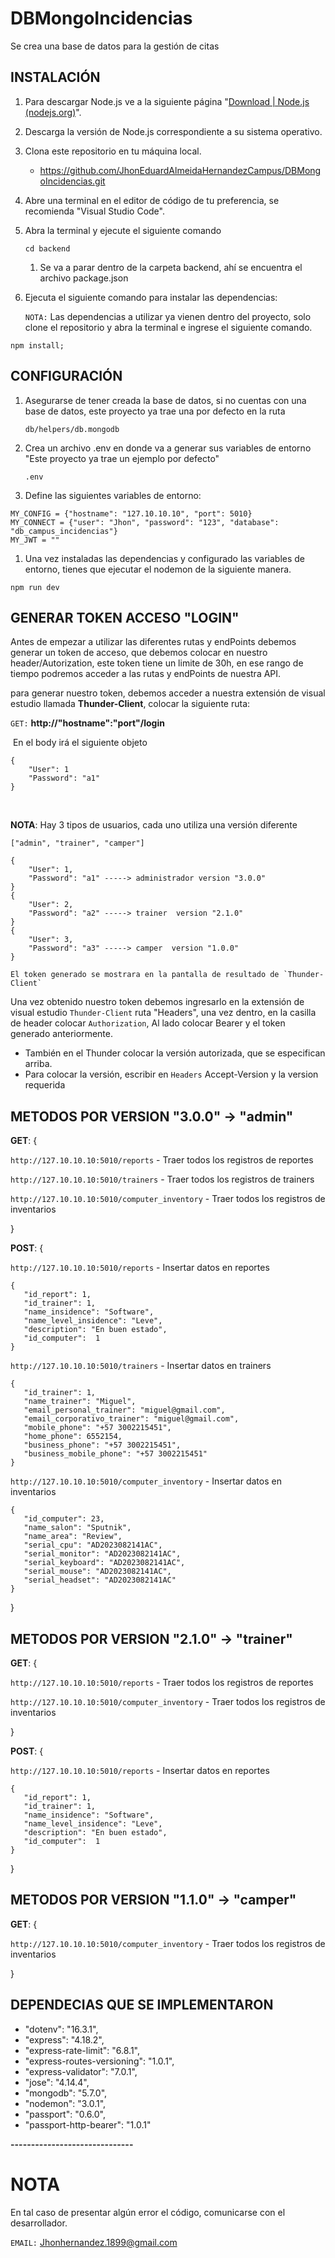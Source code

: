 # DBMongoIncidencias

Se crea una base de datos para la gestión de citas



## INSTALACIÓN

1. Para descargar Node.js ve a la siguiente página "[Download | Node.js (nodejs.org)](https://nodejs.org/en/download)".

2. Descarga la versión de Node.js correspondiente a su sistema operativo.

3. Clona este repositorio en tu máquina local.

   - https://github.com/JhonEduardAlmeidaHernandezCampus/DBMongoIncidencias.git

4. Abre una terminal en el editor de código de tu preferencia, se recomienda "Visual Studio Code".

5. Abra la terminal y ejecute el siguiente comando

   ```
   cd backend
   ```

   

   1. Se va a parar dentro de la carpeta backend, ahí se encuentra el archivo package.json

6. Ejecuta el siguiente comando para instalar las dependencias:

   `NOTA:` Las dependencias a utilizar ya vienen dentro del proyecto, solo clone el repositorio y abra la terminal e ingrese el siguiente comando.

```
npm install;
```



## CONFIGURACIÓN

1. Asegurarse de tener creada la base de datos, si no cuentas con una base de datos, este proyecto ya trae una por defecto en la ruta

   ```
   db/helpers/db.mongodb
   ```

   

2. Crea un archivo .env en donde va a generar sus variables de entorno "Este proyecto ya trae un ejemplo por defecto"

   ```
   .env
   ```

   

3. Define las siguientes variables de entorno:

```
MY_CONFIG = {"hostname": "127.10.10.10", "port": 5010}
MY_CONNECT = {"user": "Jhon", "password": "123", "database": "db_campus_incidencias"}
MY_JWT = ""
```



1. Una vez instaladas las dependencias y configurado las variables de entorno, tienes que ejecutar el nodemon de la siguiente manera.

```
npm run dev
```



## GENERAR TOKEN ACCESO "LOGIN"

Antes de empezar a utilizar las diferentes rutas y endPoints debemos generar un token de acceso, que debemos colocar en nuestro header/Autorization, este token tiene un limite de 30h, en ese rango de tiempo podremos acceder a las rutas y endPoints de nuestra API.

para generar nuestro token, debemos acceder a nuestra extensión de visual estudio llamada **Thunder-Client**, colocar la siguiente ruta:

`GET:` **http://"hostname":"port"/login**

​	En el body irá el siguiente objeto 

```
{
	"User": 1
	"Password": "a1"
}
```

​	

**NOTA**: Hay 3 tipos de usuarios, cada uno utiliza una versión diferente

```
["admin", "trainer", "camper"]
```

```
{
	"User": 1,
	"Password": "a1" -----> administrador version "3.0.0"
}
{
	"User": 2,
	"Password": "a2" -----> trainer  version "2.1.0"
}
{
	"User": 3,
	"Password": "a3" -----> camper  version "1.0.0"
}
```

```
El token generado se mostrara en la pantalla de resultado de `Thunder-Client`
```



Una vez obtenido nuestro token debemos ingresarlo en la extensión de visual estudio `Thunder-Client` ruta "Headers", una vez dentro, en la casilla de header colocar `Authorization`, Al lado colocar Bearer y el token generado anteriormente.

- También en el Thunder colocar la versión autorizada, que se especifican arriba.
- Para colocar la versión, escribir en `Headers` Accept-Version y la version requerida



## METODOS POR VERSION  "3.0.0" -> "admin"

**GET**: {

   `http://127.10.10.10:5010/reports` - Traer todos los registros de reportes

   `http://127.10.10.10:5010/trainers` - Traer todos los registros de trainers

   `http://127.10.10.10:5010/computer_inventory` - Traer todos los registros de inventarios

}



**POST**: {

   `http://127.10.10.10:5010/reports` - Insertar datos en reportes

```
{
   "id_report": 1,
   "id_trainer": 1,
   "name_insidence": "Software",
   "name_level_insidence": "Leve",
   "description": "En buen estado",
   "id_computer":  1
}
```

   `http://127.10.10.10:5010/trainers` - Insertar datos en trainers

```
{
   "id_trainer": 1,
   "name_trainer": "Miguel",
   "email_personal_trainer": "miguel@gmail.com",
   "email_corporativo_trainer": "miguel@gmail.com",
   "mobile_phone": "+57 3002215451",
   "home_phone": 6552154,
   "business_phone": "+57 3002215451",
   "business_mobile_phone": "+57 3002215451"
}
```

   `http://127.10.10.10:5010/computer_inventory` - Insertar datos en inventarios

```
{
   "id_computer": 23,
   "name_salon": "Sputnik",
   "name_area": "Review",
   "serial_cpu": "AD2023082141AC",
   "serial_monitor": "AD2023082141AC",
   "serial_keyboard": "AD2023082141AC",
   "serial_mouse": "AD2023082141AC",
   "serial_headset": "AD2023082141AC"
}
```

}



## METODOS POR VERSION  "2.1.0" -> "trainer"

**GET**: {

   `http://127.10.10.10:5010/reports` - Traer todos los registros de reportes

   `http://127.10.10.10:5010/computer_inventory` - Traer todos los registros de inventarios

}



**POST**: {

   `http://127.10.10.10:5010/reports` - Insertar datos en reportes

```
{
   "id_report": 1,
   "id_trainer": 1,
   "name_insidence": "Software",
   "name_level_insidence": "Leve",
   "description": "En buen estado",
   "id_computer":  1
}
```

 }



## METODOS POR VERSION  "1.1.0" -> "camper"

**GET**: {

   `http://127.10.10.10:5010/computer_inventory` - Traer todos los registros de inventarios

}



## DEPENDECIAS QUE SE IMPLEMENTARON

- "dotenv": "16.3.1",
- "express": "4.18.2",
- "express-rate-limit": "6.8.1",
- "express-routes-versioning": "1.0.1",
- "express-validator": "7.0.1",
- "jose": "4.14.4",
- "mongodb": "5.7.0",
- "nodemon": "3.0.1",
- "passport": "0.6.0",
- "passport-http-bearer": "1.0.1"

**------------------------------**

# NOTA

En tal caso de presentar algún error el código, comunicarse con el desarrollador.

`EMAIL:` [Jhonhernandez.1899@gmail.com](mailto:Jhonhernandez.1899@gmail.com)